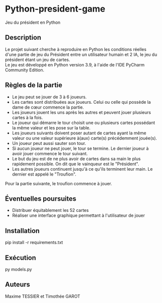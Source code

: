 # Python-president-game
Jeu du président en Python

## Description
Le projet suivant cherche à reproduire en Python les conditions réelles d'une partie de jeu du Président entre un utilisateur humain et 2 IA, le jeu du président étant un jeu de cartes.  
Le jeu est développé en Python version 3.9, à l'aide de l'IDE PyCharm Community Edition.

## Règles de la partie
- Le jeu peut se jouer de 3 à 6 joueurs.    
- Les cartes sont distribuées aux joueurs. Celui ou celle qui possède la dame de cœur commence la partie.  
- Les joueurs jouent les uns après les autres et peuvent jouer plusieurs cartes à la fois.  
- Le joueur qui démarre le tour choisit une ou plusieurs cartes possédant la même valeur et les pose sur la table.  
- Les joueurs suivants doivent poser autant de cartes ayant la même valeur ou une valeur supérieure à(aux) carte(s) précédemment jouée(s).  
- Un joueur peut aussi sauter son tour.  
- Si aucun joueur ne peut jouer, le tour se termine. Le dernier joueur à avoir jouer commence le tour suivant.  
- Le but du jeu est de ne plus avoir de cartes dans sa main le plus rapidement possible. On dit que le vainqueur est le "Président".  
- Les autres joueurs continuent jusqu'à ce qu'ils terminent leur main. Le dernier est appelé le "Troufion".  
  
Pour la partie suivante, le troufion commence à jouer.

## Éventuelles poursuites
- Distribuer équitablement les 52 cartes
- Réaliser une interface graphique permettant à l'utilisateur de jouer

## Installation
pip install -r requirements.txt

## Exécution
py models.py

## Auteurs
Maxime TESSIER et Timothée GAROT
